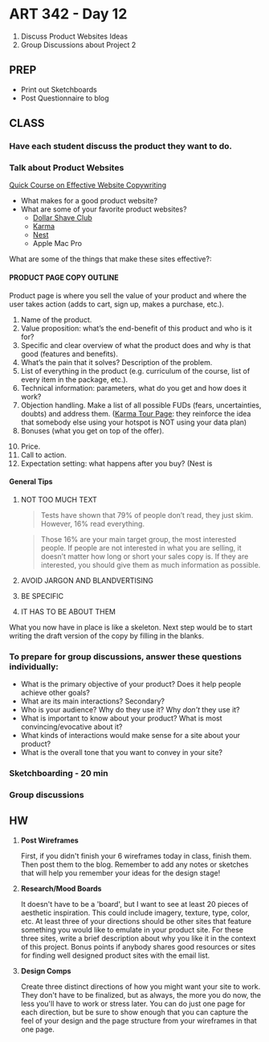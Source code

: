 ART 342 - Day 12
=======================================

1. Discuss Product Websites Ideas
3. Group Discussions about Project 2


PREP
---------------------------------------
- Print out Sketchboards
- Post Questionnaire to blog


CLASS
---------------------------------------

### Have each student discuss the product they want to do.



### Talk about Product Websites
[Quick Course on Effective Website Copywriting](http://www.smashingmagazine.com/2012/05/18/quick-course-on-effective-website-copywriting/)

- What makes for a good product website?
- What are some of your favorite product websites?
	- [Dollar Shave Club](https://www.dollarshaveclub.com/)
	- [Karma](https://yourkarma.com/)
	- [Nest](http://www.nest.com/living-with-nest/)
	- Apple Mac Pro



What are some of the things that make these sites effective?:


#### PRODUCT PAGE COPY OUTLINE
Product page is where you sell the value of your product and where the user takes action (adds to cart, sign up, makes a purchase, etc.).

1. Name of the product.
2. Value proposition: what’s the end-benefit of this product and who is it for?
3. Specific and clear overview of what the product does and why is that good (features and benefits).
4. What’s the pain that it solves? Description of the problem.
5. List of everything in the product (e.g. curriculum of the course, list of every item in the package, etc.).
6. Technical information: parameters, what do you get and how does it work?
7. Objection handling. Make a list of all possible FUDs (fears, uncertainties, doubts) and address them. ([Karma Tour Page](https://yourkarma.com/tour): they reinforce the idea that somebody else using your hotspot is NOT using your data plan)
8. Bonuses (what you get on top of the offer).
<!--9. Money-back guarantee (+ return policy).-->
10. Price.
11. Call to action.
12. Expectation setting: what happens after you buy? (Nest is


#### General Tips

1. NOT TOO MUCH TEXT 
	
	> Tests have shown that 79% of people don’t read, they just skim. However, 16% read everything.
	
	> Those 16% are your main target group, the most interested people. If people are not interested in what you are selling, it doesn’t matter how long or short your sales copy is. If they are interested, you should give them as much information as possible.

2. AVOID JARGON AND BLANDVERTISING
3. BE SPECIFIC
4. IT HAS TO BE ABOUT THEM


What you now have in place is like a skeleton. Next step would be to start writing the draft version of the copy by filling in the blanks.





### To prepare for group discussions, answer these questions individually:
- What is the primary objective of your product? Does it help people achieve other goals?
- What are its main interactions? Secondary?
- Who is your audience? Why do they use it? Why *don't* they use it?
- What is important to know about your product? What is most convincing/evocative about it?
- What kinds of interactions would make sense for a site about your product?
- What is the overall tone that you want to convey in your site?




### Sketchboarding - 20 min


### Group discussions





HW
---------------------------------------

1. **Post Wireframes**

	First, if you didn't finish your 6 wireframes today in class, finish them. Then post them to the blog. Remember to add any notes or sketches that will help you remember your ideas for the design stage!	


2. **Research/Mood Boards**
	
	It doesn't have to be a 'board', but I want to see at least 20 pieces of aesthetic inspiration. This could include imagery, texture, type, color, etc. At least three of your directions should be other sites that feature something you would like to emulate in your product site. For these three sites, write a brief description about why you like it in the context of this project. Bonus points if anybody shares good resources or sites for finding well designed product sites with the email list.


3. **Design Comps**
	
	Create three distinct directions of how you might want your site to work. They don't have to be finalized, but as always, the more you do now, the less you'll have to work or stress later. You can do just one page for each direction, but be sure to show enough that you can capture the feel of your design and the page structure from your wireframes in that one page. 


